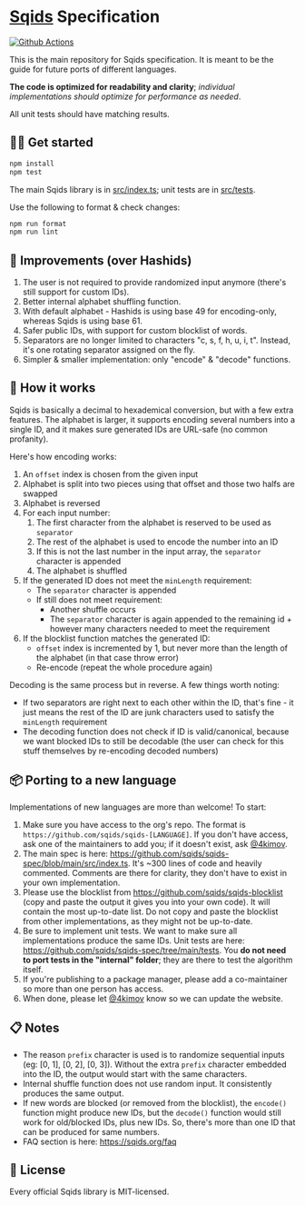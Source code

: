 # [Sqids](https://sqids.org) Specification

[![Github Actions](https://img.shields.io/github/actions/workflow/status/sqids/sqids/tests.yml?style=flat-square)](https://github.com/sqids/sqids/actions)

This is the main repository for Sqids specification. It is meant to be the guide for future ports of different languages.

**The code is optimized for readability and clarity**; _individual implementations should optimize for performance as needed_.

All unit tests should have matching results.

## 👩‍💻 Get started

```bash
npm install
npm test
```

The main Sqids library is in [src/index.ts](src/index.ts); unit tests are in [src/tests](src/tests).

Use the following to format & check changes:

```bash
npm run format
npm run lint
```

## 🚧 Improvements (over Hashids)

1. The user is not required to provide randomized input anymore (there's still support for custom IDs).
1. Better internal alphabet shuffling function.
1. With default alphabet - Hashids is using base 49 for encoding-only, whereas Sqids is using base 61.
1. Safer public IDs, with support for custom blocklist of words.
1. Separators are no longer limited to characters "c, s, f, h, u, i, t". Instead, it's one rotating separator assigned on the fly.
1. Simpler & smaller implementation: only "encode" & "decode" functions.

## 🔬 How it works

Sqids is basically a decimal to hexademical conversion, but with a few extra features. The alphabet is larger, it supports encoding several numbers into a single ID, and it makes sure generated IDs are URL-safe (no common profanity).

Here's how encoding works:

1. An `offset` index is chosen from the given input
1. Alphabet is split into two pieces using that offset and those two halfs are swapped
1. Alphabet is reversed
1. For each input number:
   1. The first character from the alphabet is reserved to be used as `separator`
   1. The rest of the alphabet is used to encode the number into an ID
   1. If this is not the last number in the input array, the `separator` character is appended
   1. The alphabet is shuffled
1. If the generated ID does not meet the `minLength` requirement:
   - The `separator` character is appended
   - If still does not meet requirement:
     - Another shuffle occurs
     - The `separator` character is again appended to the remaining id + however many characters needed to meet the requirement
1. If the blocklist function matches the generated ID:
   - `offset` index is incremented by 1, but never more than the length of the alphabet (in that case throw error)
   - Re-encode (repeat the whole procedure again)

Decoding is the same process but in reverse. A few things worth noting:

- If two separators are right next to each other within the ID, that's fine - it just means the rest of the ID are junk characters used to satisfy the `minLength` requirement
- The decoding function does not check if ID is valid/canonical, because we want blocked IDs to still be decodable (the user can check for this stuff themselves by re-encoding decoded numbers)

## 📦 Porting to a new language

Implementations of new languages are more than welcome! To start:

1. Make sure you have access to the org's repo. The format is `https://github.com/sqids/sqids-[LANGUAGE]`. If you don't have access, ask one of the maintainers to add you; if it doesn't exist, ask [@4kimov](https://github.com/4kimov).
1. The main spec is here: <https://github.com/sqids/sqids-spec/blob/main/src/index.ts>. It's ~300 lines of code and heavily commented. Comments are there for clarity, they don't have to exist in your own implementation.
1. Please use the blocklist from <https://github.com/sqids/sqids-blocklist> (copy and paste the output it gives you into your own code). It will contain the most up-to-date list. Do not copy and paste the blocklist from other implementations, as they might not be up-to-date.
1. Be sure to implement unit tests. We want to make sure all implementations produce the same IDs. Unit tests are here: <https://github.com/sqids/sqids-spec/tree/main/tests>. You **do not need to port tests in the "internal" folder**; they are there to test the algorithm itself.
1. If you're publishing to a package manager, please add a co-maintainer so more than one person has access.
1. When done, please let [@4kimov](https://github.com/4kimov) know so we can update the website.

## 📋 Notes

- The reason `prefix` character is used is to randomize sequential inputs (eg: [0, 1], [0, 2], [0, 3]). Without the extra `prefix` character embedded into the ID, the output would start with the same characters.
- Internal shuffle function does not use random input. It consistently produces the same output.
- If new words are blocked (or removed from the blocklist), the `encode()` function might produce new IDs, but the `decode()` function would still work for old/blocked IDs, plus new IDs. So, there's more than one ID that can be produced for same numbers.
- FAQ section is here: <https://sqids.org/faq>

## 🍻 License

Every official Sqids library is MIT-licensed.

